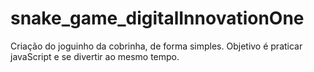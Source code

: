# snake_game_digitalInnovationOne
Criação do joguinho da cobrinha, de forma simples. Objetivo é praticar javaScript e se divertir ao mesmo tempo.
